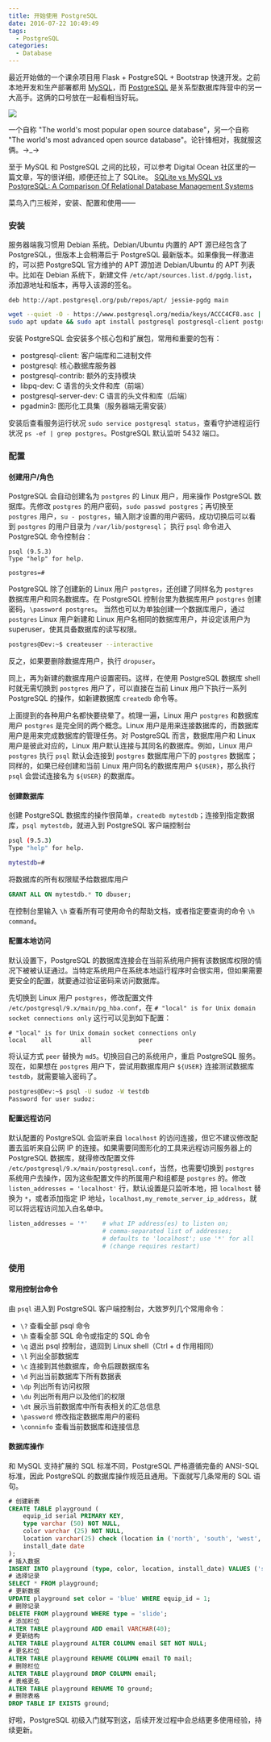 ```yaml
---
title: 开始使用 PostgreSQL
date: 2016-07-22 10:49:49
tags:
  - PostgreSQL
categories:
  - Database
---
```


最近开始做的一个课余项目用 Flask + PostgreSQL + Bootstrap 快速开发。之前本地开发和生产部署都用 [MySQL](https://www.mysql.com/)，而 [PostgreSQL](https://www.postgresql.org/) 是关系型数据库阵营中的另一大高手。这俩的口号放在一起看相当好玩。

<!-- more -->

![](https://o70e8d1kb.qnssl.com/mysql-vs-postgresql.png)

一个自称 "The world's most popular open source database"，另一个自称 "The world's most advanced open source database"。论针锋相对，我就服这俩。→_→

至于 MySQL 和 PostgreSQL 之间的比较，可以参考 Digital Ocean 社区里的一篇文章，写的很详细，顺便还拉上了 SQLite。
[SQLite vs MySQL vs PostgreSQL: A Comparison Of Relational Database Management Systems](https://www.digitalocean.com/community/tutorials/sqlite-vs-mysql-vs-postgresql-a-comparison-of-relational-database-management-systems)

菜鸟入门三板斧，安装、配置和使用——

### 安装

服务器端我习惯用 Debian 系统。Debian/Ubuntu 内置的 APT 源已经包含了 PostgreSQL，但版本上会稍滞后于 PostgreSQL 最新版本。如果像我一样激进的，可以把 PostgreSQL 官方维护的 APT 源加进 Debian/Ubuntu 的 APT 列表中。比如在 Debian 系统下，新建文件 `/etc/apt/sources.list.d/pgdg.list`，添加源地址和版本，再导入该源的签名。

```text
deb http://apt.postgresql.org/pub/repos/apt/ jessie-pgdg main
```
```bash
wget --quiet -O - https://www.postgresql.org/media/keys/ACCC4CF8.asc | sudo apt-key add -
sudo apt update && sudo apt install postgresql postgresql-client postgresql-contrib postgresql-server-dev
```

安装 PostgreSQL 会安装多个核心包和扩展包，常用和重要的包有：

* postgresql-client: 客户端库和二进制文件
* postgresql: 核心数据库服务器
* postgresql-contrib: 额外的支持模块
* libpq-dev: C 语言的头文件和库（前端）
* postgresql-server-dev: C 语言的头文件和库（后端）
* pgadmin3: 图形化工具集（服务器端无需安装）

安装后查看服务运行状况 `sudo service postgresql status`，查看守护进程运行状况 `ps -ef | grep postgres`。PostgreSQL 默认监听 5432 端口。

### 配置

#### 创建用户/角色

PostgreSQL 会自动创建名为 `postgres` 的 Linux 用户，用来操作 PostgreSQL 数据库。先修改 `postgres` 的用户密码，`sudo passwd postgres`；再切换至 `postgres` 用户，`su - postgres`，输入刚才设置的用户密码，成功切换后可以看到 `postgres` 的用户目录为 `/var/lib/postgresql`；
执行 `psql` 命令进入 PostgreSQL 命令控制台：

```
psql (9.5.3)
Type "help" for help.

postgres=# 
```

PostgreSQL 除了创建新的 Linux 用户 `postgres`，还创建了同样名为 `postgres` 数据库用户和同名数据库。在 PostgreSQL 控制台里为数据库用户 `postgres` 创建密码，`\password postgres`。
当然也可以为单独创建一个数据库用户，通过 `postgres` Linux 用户新建和 Linux 用户名相同的数据库用户，并设定该用户为 superuser，使其具备数据库的读写权限。

```bash
postgres@Dev:~$ createuser --interactive
```

反之，如果要删除数据库用户，执行 `dropuser`。

同上，再为新建的数据库用户设置密码。这样，在使用 PostgreSQL 数据库 shell 时就无需切换到 `postgres` 用户了，可以直接在当前 Linux 用户下执行一系列 PostgreSQL 的操作，如新建数据库 `createdb` 命令等。

上面提到的各种用户名都快要绕晕了。梳理一遍，Linux 用户 `postgres` 和数据库用户 `postgres` 是完全同的两个概念。Linux 用户是用来连接数据库的，而数据库用户是用来完成数据库的管理任务。对 PostgreSQL 而言，数据库用户和 Linux 用户是彼此对应的，Linux 用户默认连接与其同名的数据库。例如，Linux 用户 `postgres` 执行 `psql` 默认会连接到 `postgres` 数据库用户下的 `postgres` 数据库；同样的，如果已经创建和当前 Linux 用户同名的数据库用户 `${USER}`，那么执行 `psql` 会尝试连接名为 `${USER}` 的数据库。

#### 创建数据库

创建 PostgreSQL 数据库的操作很简单，`createdb mytestdb`；连接到指定数据库，`psql mytestdb`，就进入到 PostgreSQL 客户端控制台
```bash
psql (9.5.3)
Type "help" for help.

mytestdb=#
```

将数据库的所有权限赋予给数据库用户

```sql
GRANT ALL ON mytestdb.* TO dbuser;
```

在控制台里输入 `\h` 查看所有可使用命令的帮助文档，或者指定要查询的命令 `\h command`。

#### 配置本地访问

默认设置下，PostgreSQL 的数据库连接会在当前系统用户拥有该数据库权限的情况下被被认证通过。当特定系统用户在系统本地运行程序时会很实用，但如果需要更安全的配置，就要通过验证密码来访问数据库。

先切换到 Linux 用户 `postgres`，修改配置文件 `/etc/postgresql/9.x/main/pg_hba.conf`，在 `# "local" is for Unix domain socket connections only` 这行可以见到如下配置：

```text
# "local" is for Unix domain socket connections only
local    all        all             peer
```

将认证方式 `peer` 替换为 `md5`。切换回自己的系统用户，重启 PostgreSQL 服务。现在，如果想在 `postgres` 用户下，尝试用数据库用户 `${USER}` 连接测试数据库 `testdb`，就需要输入密码了。
```bash
postgres@Dev:~$ psql -U sudoz -W testdb 
Password for user sudoz:
```

#### 配置远程访问

默认配置的 PostgreSQL 会监听来自 `localhost` 的访问连接，但它不建议修改配置去监听来自公网 IP 的连接。如果需要同图形化的工具来远程访问服务器上的 PostgreSQL 数据库，就得修改配置文件 `/etc/postgresql/9.x/main/postgresql.conf`，当然，也需要切换到 `postgres` 系统用户去操作，因为这些配置文件的所属用户和组都是 `postgres` 的。修改 `listen_addresses = 'localhost'` 行，默认设置是只监听本地，把 `localhost` 替换为 `*`，或者添加指定 IP 地址，`localhost,my_remote_server_ip_address`，就可以将远程访问加入白名单中。

```python
listen_addresses = '*'    # what IP address(es) to listen on;
                          # comma-separated list of addresses;
                          # defaults to 'localhost'; use '*' for all
                          # (change requires restart)
```

### 使用

#### 常用控制台命令

由 `psql` 进入到 PostgreSQL 客户端控制台，大致罗列几个常用命令：
- `\?` 查看全部 psql 命令
- `\h` 查看全部 SQL 命令或指定的 SQL 命令
- `\q` 退出 psql 控制台，退回到 Linux shell（Ctrl + d 作用相同）
- `\l` 列出全部数据库 
- `\c` 连接到其他数据库，命令后跟数据库名
- `\d` 列出当前数据库下所有数据表
- `\dp` 列出所有访问权限
- `\du` 列出所有用户以及他们的权限
- `\dt` 展示当前数据库中所有表相关的汇总信息
- `\password` 修改指定数据库用户的密码
- `\conninfo` 查看当前数据库和连接信息

#### 数据库操作

和 MySQL 支持扩展的 SQL 标准不同，PostgreSQL 严格遵循完备的 ANSI-SQL 标准，因此 PostgreSQL 的数据库操作规范且通用。下面就写几条常用的 SQL 语句。

```sql
# 创建新表 
CREATE TABLE playground (
    equip_id serial PRIMARY KEY,
    type varchar (50) NOT NULL,
    color varchar (25) NOT NULL,
    location varchar(25) check (location in ('north', 'south', 'west', 'east', 'northeast', 'southeast', 'southwest', 'northwest')),
    install_date date
);
# 插入数据 
INSERT INTO playground (type, color, location, install_date) VALUES ('slide', 'blue', 'south', '2014-04-28');
# 选择记录 
SELECT * FROM playground;
# 更新数据 
UPDATE playground set color = 'blue' WHERE equip_id = 1;
# 删除记录 
DELETE FROM playground WHERE type = 'slide';
# 添加栏位 
ALTER TABLE playground ADD email VARCHAR(40);
# 更新结构 
ALTER TABLE playground ALTER COLUMN email SET NOT NULL;
# 更名栏位 
ALTER TABLE playground RENAME COLUMN email TO mail;
# 删除栏位 
ALTER TABLE playground DROP COLUMN email;
# 表格更名 
ALTER TABLE playground RENAME TO ground;
# 删除表格 
DROP TABLE IF EXISTS ground;
```

好啦，PostgreSQL 初级入门就写到这，后续开发过程中会总结更多使用经验，持续更新。